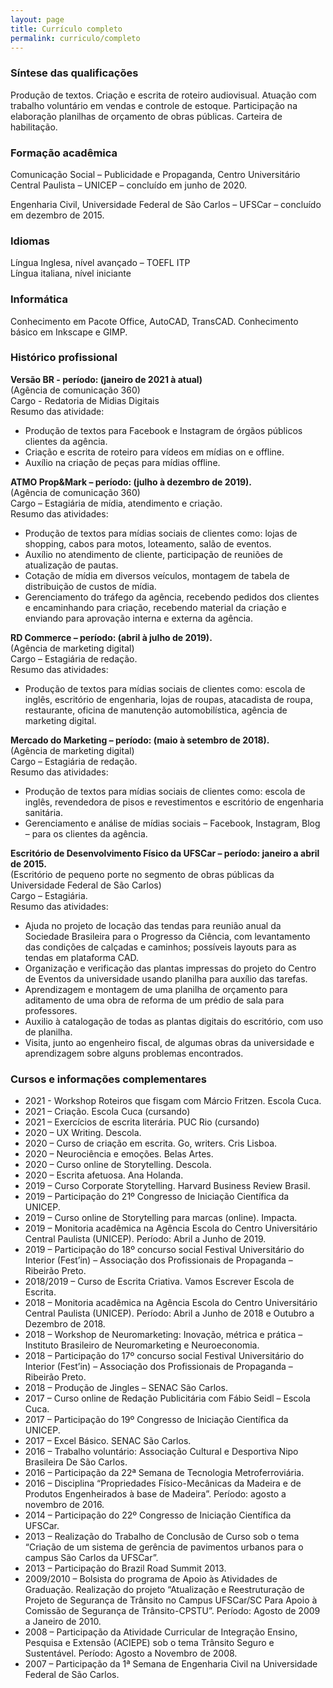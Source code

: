 ```yaml
---
layout: page
title: Currículo completo
permalink: curriculo/completo
---
```


### Síntese das qualificações  
Produção de textos. Criação e escrita de roteiro audiovisual.  Atuação com trabalho voluntário em vendas e controle de estoque.  Participação na elaboração planilhas de orçamento de obras públicas.  Carteira de habilitação.


### Formação acadêmica  
Comunicação Social – Publicidade e Propaganda, Centro Universitário Central Paulista – UNICEP – concluído em junho de 2020.

Engenharia Civil, Universidade Federal de São Carlos – UFSCar – concluído em dezembro de 2015.


### Idiomas  
Língua Inglesa, nível avançado – TOEFL ITP  
Língua italiana, nível iniciante


### Informática  
Conhecimento em Pacote Office, AutoCAD, TransCAD.
Conhecimento básico em Inkscape e GIMP.


### Histórico profissional  
**Versão BR - período: (janeiro de 2021 à atual)**  
(Agência de comunicação 360)  
Cargo - Redatoria de Midias Digitais  
Resumo das atividade:  
- Produção de textos para Facebook e Instagram de órgãos públicos clientes da agência.  
- Criação e escrita de roteiro para vídeos em mídias on e offline.  
- Auxílio na criação de peças para mídias offline.  


**ATMO Prop&Mark – período: (julho à dezembro de 2019).**  
(Agência de comunicação 360)  
Cargo – Estagiária de mídia, atendimento e criação.  
Resumo das atividades:  
- Produção de textos para mídias sociais de clientes como: lojas de shopping, cabos para motos, loteamento, salão de eventos.  
- Auxílio no atendimento de cliente, participação de reuniões de atualização de pautas.  
- Cotação de mídia em diversos veículos, montagem de tabela de distribuição de custos de mídia.  
- Gerenciamento do tráfego da agência, recebendo pedidos dos clientes e encaminhando para criação, recebendo material da criação e enviando para aprovação interna e externa da agência.


**RD Commerce – período: (abril à julho de 2019).**  
(Agência de marketing digital)  
Cargo – Estagiária de redação.  
Resumo das atividades:  
- Produção de textos para mídias sociais de clientes como: escola de inglês, escritório de engenharia, lojas de roupas, atacadista de roupa, restaurante, oficina de manutenção automobilística, agência de marketing digital.


**Mercado do Marketing – período: (maio à setembro de 2018).**  
(Agência de marketing digital)  
Cargo – Estagiária de redação.  
Resumo das atividades:  
- Produção de textos para mídias sociais de clientes como: escola de inglês, revendedora de pisos e revestimentos e escritório de engenharia sanitária.
- Gerenciamento e análise de mídias sociais – Facebook, Instagram, Blog – para os clientes da agência.


**Escritório de Desenvolvimento Físico da UFSCar – período: janeiro a abril de 2015.**  
(Escritório de pequeno porte no segmento de obras públicas da Universidade Federal de São Carlos)  
Cargo – Estagiária.  
Resumo das atividades:  
- Ajuda no projeto de locação das tendas para reunião anual da Sociedade Brasileira para o Progresso da Ciência, com levantamento das condições de calçadas e caminhos; possíveis layouts para as tendas em plataforma CAD.  
- Organização e verificação das plantas impressas do projeto do Centro de Eventos da universidade usando planilha para auxílio das tarefas.  
- Aprendizagem e montagem de uma planilha de orçamento para aditamento de uma obra de reforma de um prédio de sala para professores.  
- Auxilio à catalogação de todas as plantas digitais do escritório, com uso de planilha.  
- Visita, junto ao engenheiro fiscal, de algumas obras da universidade e aprendizagem sobre alguns problemas encontrados.


### Cursos e informações complementares  
- 2021 - Workshop Roteiros que fisgam com Márcio Fritzen. Escola Cuca.  
- 2021 – Criação. Escola Cuca (cursando)  
- 2021 – Exercícios de escrita literária. PUC Rio (cursando)  
- 2020 – UX Writing. Descola.  
- 2020 – Curso de criação em escrita. Go, writers. Cris Lisboa.  
- 2020 – Neurociência e emoções. Belas Artes.  
- 2020 – Curso online de Storytelling. Descola.  
- 2020 – Escrita afetuosa. Ana Holanda.  
- 2019 – Curso Corporate Storytelling. Harvard Business Review Brasil.  
- 2019 – Participação do 21º Congresso de Iniciação Científica da UNICEP.  
- 2019 – Curso online de Storytelling para marcas (online). Impacta.  
- 2019 – Monitoria acadêmica na Agência Escola do Centro Universitário Central Paulista (UNICEP). Período: Abril a Junho de 2019.  
- 2019 – Participação do 18º concurso social Festival Universitário do Interior (Fest’in) – Associação dos Profissionais de Propaganda – Ribeirão Preto.  
- 2018/2019 – Curso de Escrita Criativa. Vamos Escrever Escola de Escrita.  
- 2018 – Monitoria acadêmica na Agência Escola do Centro Universitário Central Paulista (UNICEP). Período: Abril a Junho de 2018 e Outubro a Dezembro de 2018.  
- 2018 – Workshop de Neuromarketing: Inovação, métrica e prática – Instituto Brasileiro de Neuromarketing e Neuroeconomia.  
- 2018 – Participação do 17º concurso social Festival Universitário do Interior (Fest’in) – Associação dos Profissionais de Propaganda – Ribeirão Preto.  
- 2018 – Produção de Jingles – SENAC São Carlos.  
- 2017 – Curso online de Redação Publicitária com Fábio Seidl – Escola Cuca.  
- 2017 – Participação do 19º Congresso de Iniciação Científica da UNICEP.  
- 2017 – Excel Básico. SENAC São Carlos.  
- 2016 – Trabalho voluntário: Associação Cultural e Desportiva Nipo Brasileira De São Carlos.  
- 2016 – Participação da 22ª Semana de Tecnologia Metroferroviária.  
- 2016 – Disciplina “Propriedades Físico-Mecânicas da Madeira e de Produtos Engenheirados à base de Madeira”. Período: agosto a novembro de 2016.  
- 2014 – Participação do 22º Congresso de Iniciação Científica da UFSCar.  
- 2013 – Realização do Trabalho de Conclusão de Curso sob o tema “Criação de um sistema de gerência de pavimentos urbanos para o campus São Carlos da UFSCar”.  
- 2013 – Participação do Brazil Road Summit 2013.  
- 2009/2010 – Bolsista do programa de Apoio às Atividades de Graduação. Realização do projeto “Atualização e Reestruturação de Projeto de Segurança de Trânsito no Campus UFSCar/SC Para Apoio à Comissão de Segurança de Trânsito-CPSTU”. Período: Agosto de 2009 a Janeiro de 2010.  
- 2008 – Participação da Atividade Curricular de Integração Ensino, Pesquisa e Extensão (ACIEPE) sob o tema Trânsito Seguro e Sustentável. Período: Agosto a Novembro de 2008.  
- 2007 – Participação da 1ª Semana de Engenharia Civil na Universidade Federal de São Carlos.  



